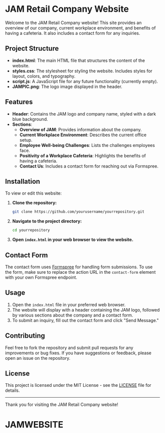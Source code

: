 # JAM Retail Company Website

Welcome to the JAM Retail Company website! This site provides an overview of our company, current workplace environment, and benefits of having a cafeteria. It also includes a contact form for any inquiries.

## Project Structure

- **index.html**: The main HTML file that structures the content of the website.
- **styles.css**: The stylesheet for styling the website. Includes styles for layout, colors, and typography.
- **script.js**: A JavaScript file for any future functionality (currently empty).
- **JAMPIC.png**: The logo image displayed in the header.

## Features

- **Header**: Contains the JAM logo and company name, styled with a dark blue background.
- **Sections**:
  - **Overview of JAM**: Provides information about the company.
  - **Current Workplace Environment**: Describes the current office setup.
  - **Employee Well-being Challenges**: Lists the challenges employees face.
  - **Positivity of a Workplace Cafeteria**: Highlights the benefits of having a cafeteria.
  - **Contact Us**: Includes a contact form for reaching out via Formspree.

## Installation

To view or edit this website:

1. **Clone the repository:**

   ```bash
   git clone https://github.com/yourusername/yourrepository.git
   ```

2. **Navigate to the project directory:**

   ```bash
   cd yourrepository
   ```

3. **Open `index.html` in your web browser to view the website.**

## Contact Form

The contact form uses [Formspree](https://formspree.io/) for handling form submissions. To use the form, make sure to replace the action URL in the `contact-form` element with your own Formspree endpoint.

## Usage

1. Open the `index.html` file in your preferred web browser.
2. The website will display with a header containing the JAM logo, followed by various sections about the company and a contact form.
3. To submit an inquiry, fill out the contact form and click "Send Message."

## Contributing

Feel free to fork the repository and submit pull requests for any improvements or bug fixes. If you have suggestions or feedback, please open an issue on the repository.

## License

This project is licensed under the MIT License - see the [LICENSE](LICENSE) file for details.

---

Thank you for visiting the JAM Retail Company website!
# JAMWEBSITE
